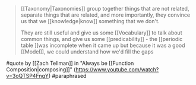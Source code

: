 > [[Taxonomy|Taxonomies]] group together things that are not related, separate things that are related, and more importantly, they convince us that we [[knowledge|know]] something that we don't.
> 
> They are still useful and give us some [[Vocabulary]] to talk about common things, and give us some [[predicability]] - the [[periodic table ]]was incomplete when it came up but because it was a good [[Model]], we could understand how we'd fill the gaps

#quote by [[Zach Tellman]] in "Always be [[Function Composition|composing]]" (https://www.youtube.com/watch?v=3oQTSP4FngY) #paraphrased 